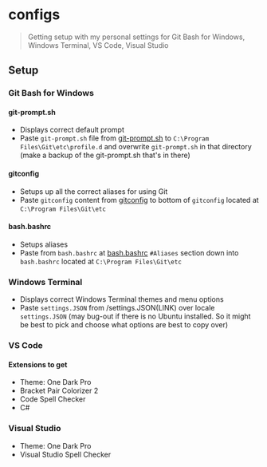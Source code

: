 # configs
>Getting setup with my personal settings for Git Bash for Windows, Windows Terminal, VS Code, Visual Studio

## Setup
### Git Bash for Windows
#### git-prompt.sh
- Displays correct default prompt
- Paste ```git-prompt.sh``` file from [git-prompt.sh](/git-prompt.sh) to ```C:\Program Files\Git\etc\profile.d``` and overwrite ```git-prompt.sh``` in that directory (make a backup of the git-prompt.sh that's in there)

#### gitconfig
- Setups up all the correct aliases for using Git
- Paste ```gitconfig``` content from [gitconfig](/gitconfig) to bottom of ```gitconfig``` located at ```C:\Program Files\Git\etc```

#### bash.bashrc
- Setups aliases
- Paste from ```bash.bashrc``` at [bash.bashrc](/bash.bashrc) ```#Aliases``` section down into ```bash.bashrc``` located at ```C:\Program Files\Git\etc```

### Windows Terminal
- Displays correct Windows Terminal themes and menu options
- Paste ```settings.JSON``` from /settings.JSON(LINK) over locale ```settings.JSON``` (may bug-out if there is no Ubuntu installed. So it might be best to pick and choose what options are best to copy over)

### VS Code
#### Extensions to get
- Theme: One Dark Pro
- Bracket Pair Colorizer 2
- Code Spell Checker
- C#

### Visual Studio
- Theme: One Dark Pro
- Visual Studio Spell Checker